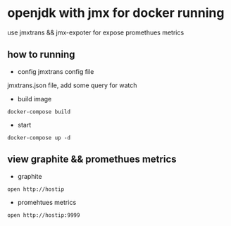 # openjdk with jmx for docker running

 use jmxtrans  && jmx-expoter for expose promethues metrics

## how to running

* config jmxtrans config file

jmxtrans.json file, add some query for watch

* build image

```code
docker-compose build
```

* start

```code
docker-compose up -d
```

## view graphite && promethues metrics


* graphite

```code
open http://hostip
```

* promehtues metrics

```code
open http://hostip:9999
```